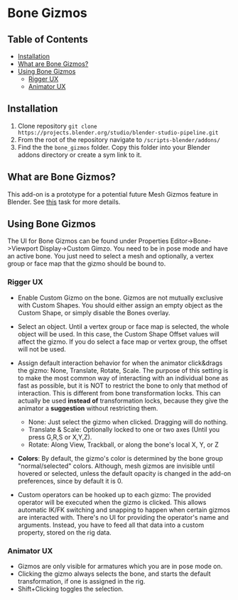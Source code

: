 # Bone Gizmos

## Table of Contents
- [Installation](#installation)
- [What are Bone Gizmos?](#what-are-bone-gizmos)
- [Using Bone Gizmos](#using-bone-gizmos)
    - [Rigger UX](#rigger-ux)
    - [Animator UX](#animator-ux)

## Installation
1. Clone repository `git clone https://projects.blender.org/studio/blender-studio-pipeline.git`
2. From the root of the repository navigate to `/scripts-blender/addons/` 
3. Find the the `bone_gizmos` folder. Copy this folder into your Blender addons directory or create a sym link to it.

## What are Bone Gizmos?
This add-on is a prototype for a potential future Mesh Gizmos feature in Blender. See [this](https://projects.blender.org/blender/blender/issues/92218) task for more details.

## Using Bone Gizmos
The UI for Bone Gizmos can be found under Properties Editor->Bone->Viewport Display->Custom Gimzo. You need to be in pose mode and have an active bone. You just need to select a mesh and optionally, a vertex group or face map that the gizmo should be bound to.

### Rigger UX
- Enable Custom Gizmo on the bone. Gizmos are not mutually exclusive with Custom Shapes. You should either assign an empty object as the Custom Shape, or simply disable the Bones overlay.
- Select an object. Until a vertex group or face map is selected, the whole object will be used. In this case, the Custom Shape Offset values will affect the gizmo. If you do select a face map or vertex group, the offset will not be used.
- Assign default interaction behavior for when the animator click&drags the gizmo: None, Translate, Rotate, Scale.
    The purpose of this setting is to make the most common way of interacting with an individual bone as fast as possible, but it is NOT to restrict the bone to only that method of interaction. This is different from bone transformation locks. This can actually be used **instead of** transformation locks, because they give the animator a **suggestion** without restricting them.
    - None: Just select the gizmo when clicked. Dragging will do nothing.
    - Translate & Scale: Optionally locked to one or two axes (Until you press G,R,S or X,Y,Z).
    - Rotate: Along View, Trackball, or along the bone's local X, Y, or Z

- **Colors**: By default, the gizmo's color is determined by the bone group "normal/selected" colors. Although, mesh gizmos are invisible until hovered or selected, unless the default opacity is changed in the add-on preferences, since by default it is 0.  
- Custom operators can be hooked up to each gizmo: The provided operator will be executed when the gizmo is clicked. This allows automatic IK/FK switching and snapping to happen when certain gizmos are interacted with. There's no UI for providing the operator's name and arguments. Instead, you have to feed all that data into a custom property, stored on the rig data.
<!-- TODO Restore removed line "See [this](https://developer.blender.org/F12799095) example file" -->

### Animator UX

- Gizmos are only visible for armatures which you are in pose mode on.
- Clicking the gizmo always selects the bone, and starts the default transformation, if one is assigned in the rig. 
- Shift+Clicking toggles the selection.
